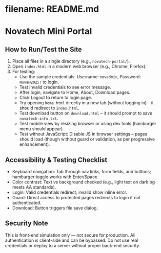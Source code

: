 # filename: README.md
# Novatech Mini Portal

## How to Run/Test the Site
1. Place all files in a single directory (e.g., `novatech-portal/`).
2. Open `index.html` in a modern web browser (e.g., Chrome, Firefox).
3. For testing:
   - Use the sample credentials: Username: `novadmin`, Password: `Nova@2025!` to login.
   - Test invalid credentials to see error message.
   - After login, navigate to Home, About, Download pages.
   - Click Logout to return to login page.
   - Try opening `home.html` directly in a new tab (without logging in) – it should redirect to `index.html`.
   - Test download button on `download.html` – it should prompt to save `novatech-info.txt`.
   - Test mobile view by resizing browser or using dev tools (hamburger menu should appear).
   - Test without JavaScript: Disable JS in browser settings – pages should load (though without guard or validation, as per progressive enhancement).

## Accessibility & Testing Checklist
- Keyboard navigation: Tab through nav links, form fields, and buttons; hamburger toggle works with Enter/Space.
- Color contrast: Text vs background checked (e.g., light text on dark bg meets AA standards).
- Login: Valid credentials redirect; invalid show inline error.
- Guard: Direct access to protected pages redirects to login if not authenticated.
- Download: Button triggers file save dialog.

## Security Note
This is front-end simulation only — not secure for production. All authentication is client-side and can be bypassed. Do not use real credentials or deploy to a server without proper back-end security.